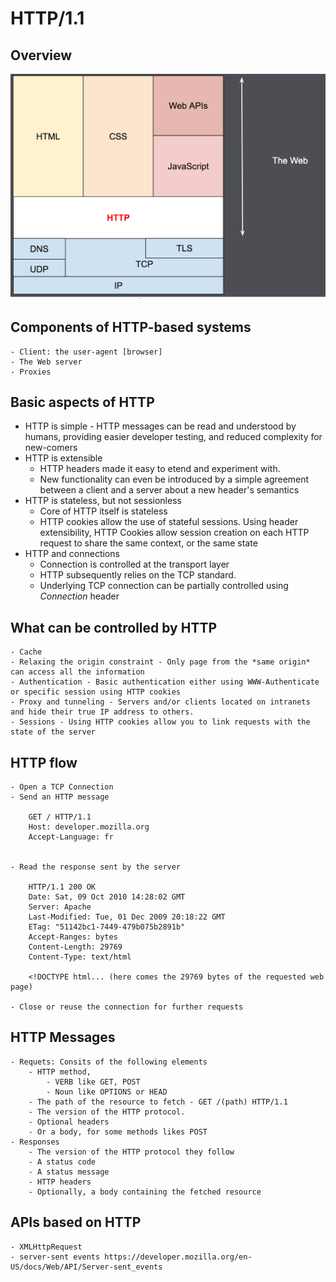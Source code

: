 # HTTP/1.1

## Overview

<p align="center">
  <img src="https://github.com/manju16832003/http/blob/master/http_layers.png" width="550"/>
</p>

## Components of HTTP-based systems

```
- Client: the user-agent [browser]
- The Web server
- Proxies
```

## Basic aspects of HTTP

- HTTP is simple - HTTP messages can be read and understood by humans, providing easier developer testing, and reduced complexity for new-comers
- HTTP is extensible 
	- HTTP headers made it easy to etend and experiment with. 
	- New functionality can even be introduced by a simple agreement between a client and a server about a new header's semantics
- HTTP is stateless, but not sessionless
	- Core of HTTP itself is stateless
	- HTTP cookies allow the use of stateful sessions. Using header extensibility, HTTP Cookies allow session creation on each HTTP request to share the same context, or the same state
- HTTP and connections
	- Connection is controlled at the transport layer
	- HTTP subsequently relies on the TCP standard.
	- Underlying TCP connection can be partially controlled using *Connection* header

## What can be controlled by HTTP
	- Cache
	- Relaxing the origin constraint - Only page from the *same origin* can access all the information
	- Authentication - Basic authentication either using WWW-Authenticate or specific session using HTTP cookies
	- Proxy and tunneling - Servers and/or clients located on intranets and hide their true IP address to others.
	- Sessions - Using HTTP cookies allow you to link requests with the state of the server

## HTTP flow
	- Open a TCP Connection
	- Send an HTTP message
	
		GET / HTTP/1.1
		Host: developer.mozilla.org
		Accept-Language: fr
	
	
	- Read the response sent by the server
	
		HTTP/1.1 200 OK
		Date: Sat, 09 Oct 2010 14:28:02 GMT
		Server: Apache
		Last-Modified: Tue, 01 Dec 2009 20:18:22 GMT
		ETag: "51142bc1-7449-479b075b2891b"
		Accept-Ranges: bytes
		Content-Length: 29769
		Content-Type: text/html

		<!DOCTYPE html... (here comes the 29769 bytes of the requested web page)
	
	- Close or reuse the connection for further requests

## HTTP Messages
	- Requets: Consits of the following elements
		- HTTP method, 
			- VERB like GET, POST
			- Noun like OPTIONS or HEAD
		- The path of the resource to fetch - GET /(path) HTTP/1.1
		- The version of the HTTP protocol.
		- Optional headers
		- Or a body, for some methods likes POST
	- Responses
		- The version of the HTTP protocol they follow
		- A status code
		- A status message
		- HTTP headers
		- Optionally, a body containing the fetched resource

## APIs based on HTTP
	- XMLHttpRequest
	- server-sent events https://developer.mozilla.org/en-US/docs/Web/API/Server-sent_events

